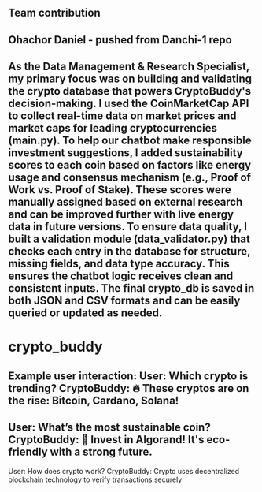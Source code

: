 ## Team contribution

Ohachor Daniel - pushed from Danchi-1 repo
---
As the Data Management & Research Specialist, my primary focus was on building and validating the crypto database that powers CryptoBuddy's decision-making.
I used the CoinMarketCap API to collect real-time data on market prices and market caps for leading cryptocurrencies (main.py). To help our chatbot make responsible investment suggestions, I added sustainability scores to each coin based on factors like energy usage and consensus mechanism (e.g., Proof of Work vs. Proof of Stake). These scores were manually assigned based on external research and can be improved further with live energy data in future versions.
To ensure data quality, I built a validation module (data_validator.py) that checks each entry in the database for structure, missing fields, and data type accuracy. This ensures the chatbot logic receives clean and consistent inputs.
The final crypto_db is saved in both JSON and CSV formats and can be easily queried or updated as needed.
---

# crypto_buddy

Example user interaction:
User: Which crypto is trending?
CryptoBuddy: 🔥 These cryptos are on the rise: Bitcoin, Cardano, Solana!
--------------------------------------
User: What’s the most sustainable coin?
CryptoBuddy: 🌱 Invest in Algorand! It's eco-friendly with a strong future.
--------------------------------------
User: How does crypto work?
CryptoBuddy: Crypto uses decentralized blockchain technology to verify transactions securely
